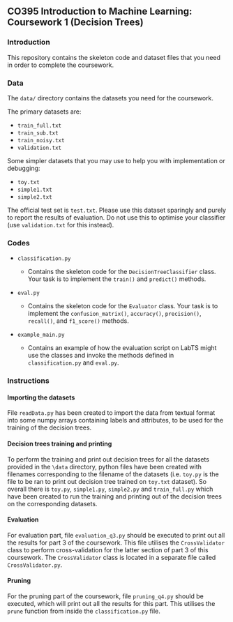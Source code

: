 ## CO395 Introduction to Machine Learning: Coursework 1 (Decision Trees)

### Introduction

This repository contains the skeleton code and dataset files that you need 
in order to complete the coursework.

### Data

The ``data/`` directory contains the datasets you need for the coursework.

The primary datasets are:
- ``train_full.txt``
- ``train_sub.txt``
- ``train_noisy.txt``
- ``validation.txt``

Some simpler datasets that you may use to help you with implementation or 
debugging:
- ``toy.txt``
- ``simple1.txt``
- ``simple2.txt``

The official test set is ``test.txt``. Please use this dataset sparingly and 
purely to report the results of evaluation. Do not use this to optimise your 
classifier (use ``validation.txt`` for this instead). 


### Codes

- ``classification.py``

	* Contains the skeleton code for the ``DecisionTreeClassifier`` class. Your task 
is to implement the ``train()`` and ``predict()`` methods.


- ``eval.py``

	* Contains the skeleton code for the ``Evaluator`` class. Your task is to 
implement the ``confusion_matrix()``, ``accuracy()``, ``precision()``, 
``recall()``, and ``f1_score()`` methods.


- ``example_main.py``

	* Contains an example of how the evaluation script on LabTS might use the classes
and invoke the methods defined in ``classification.py`` and ``eval.py``.


### Instructions

#### Importing the datasets
File ``readData.py`` has been created to import the data from textual format into some numpy
arrays containing labels and attributes, to be used for the training of the decision trees.


#### Decision trees training and printing
To perform the training and print out decision trees for all the datasets provided in 
the ``\data`` directory, python files have been created with 
filenames corresponding to the filename of the datasets
(i.e. ``toy.py`` is the file to be ran to print out decision tree trained on ``toy.txt`` dataset).
So overall there is ``toy.py``, ``simple1.py``, ``simple2.py`` and ``train_full.py`` which have
been created to run the training and printing out of the decision trees on the corresponding datasets.

#### Evaluation
For evaluation part, file ``evaluation_q3.py`` should be executed to print out all the results
for part 3 of the coursework. This file utilises the ``CrossValidator`` class to perform
cross-validation for the latter section of part 3 of this coursework. The ``CrossValidator``
class is located in a separate file called ``CrossValidator.py``.

#### Pruning 
For the pruning part of the coursework, file ``pruning_q4.py`` should be executed, which will
print out all the results for this part. This utilises the ``prune`` function from inside the ``classification.py``
file.




    





